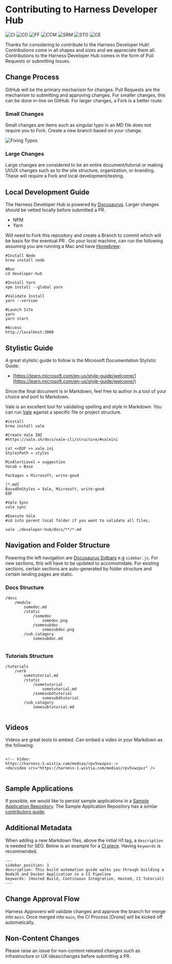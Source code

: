 # Contributing to Harness Developer Hub

![CI](static/img/icon_ci.svg)
![CD](static/img/icon_cd.svg)
![FF](static/img/icon_ff.svg)
![CCM](static/img/icon_ccm.svg)
![SRM](static/img/icon_srm.svg)
![STO](static/img/icon_sto.svg)
![CE](static/img/icon_ce.svg)

Thanks for considering to contribute to the Harness Developer Hub! Contributions come in all shapes and sizes and we appreciate them all. Contributions to the Harness Developer Hub comes in the form of Pull Requests or submitting Issues. 

## Change Process
GitHub will be the primary mechanism for changes. Pull Requests are the mechanism to submitting and approving changes. For smaller changes, this can be done in-line on GitHub. For larger changes, a Fork is a better route. 

### Small Changes
Small changes are items such as singular typo in an MD file does not require you to Fork. Create a new branch based on your change. 

![Fixing Typos](static/img/contributors_simple_branch.png)

### Large Changes
Large changes are considered to be an entire document/tutorial or making UI/UX changes such as to the site structure, organization, or branding. These will require a Fork and local development/testing.  

## Local Development Guide
The Harness Developer Hub is powered by [Docusaurus](https://docusaurus.io/). Larger changes should be vetted locally before submitted a PR.  

* NPM
* Yarn

Will need to Fork this repository and create a Branch to commit which will be basis for the eventual PR . On your local machine, can run the following assuming you are running a Mac and have [Homebrew](https://brew.sh/): 

```
#Install Node
brew install node

#Run 
cd developer-hub

#Install Yarn
npm install --global yarn

#Validate Install
yarn --version

#Launch Site
yarn
yarn start

#Access
http://localhost:3000

```

## Stylistic Guide
A great stylistic guide to follow is the Microsoft Documentation Stylistic Guide:

* [https://learn.microsoft.com/en-us/style-guide/welcome/](https://learn.microsoft.com/en-us/style-guide/welcome/)

Since the final document is in Markdown, feel free to author in a tool of your choice and port to Markdown. 

Vale is an excellent tool for validating spelling and style in Markdown. You can run [Vale](https://vale.sh/) aganist a specific file or project structure. 

```
#install
brew install vale

#Create Vale INI
#https://vale.sh/docs/vale-cli/structure/#valeini

cat <<EOF >>.vale.ini
StylesPath = styles

MinAlertLevel = suggestion
Vocab = Base

Packages = Microsoft, write-good

[*.md]
BasedOnStyles = Vale, Microsoft, write-good
EOF

#Vale Sync
vale sync

#Execute Vale
#cd into parent local folder if you want to validate all files.  

vale ./developer-hub/docs/**/*.md
```

## Navigation and Folder Structure
Powering the left navigation are [Docusaurus Sidbars](https://docusaurus.io/docs/sidebar) e.g `sidebar.js`. For new sections, this will have to be updated to accomomidate. For existing sections, certain sections are auto-generated by folder structure and certain landing pages are static. 

### Docs Structure
```
/docs
	/module
		somedoc.md
		/static
			/somedoc
				somedoc.png
			/somesubdoc
				somesubdoc.png
		/sub_catagory
			somesubdoc.md
			
```	 
### Tutorials Structure
```
/tutorials
	/verb
		sometutorial.md
		/static
			/sometutorial
				sometutorial.md
			/somesubdtutorial
				somesubdtutorial
		/sub_catagory
			somesubtutorial.md
			
```	 

## Videos	
Videos are great tools to embed. Can embed a video in your Markdown as the following:

```

<!-- Video:
https://harness-1.wistia.com/medias/rpv5vwzpxz-->
<docvideo src="https://harness-1.wistia.com/medias/rpv5vwzpxz" />


```

## Sample Applications
If possible, we would like to persist sample applications in a [Sample Application
Repository](https://github.com/harness-apps/developer-hub-apps). The Sample Application Repository has a similar [contributors guide](https://github.com/harness-apps/developer-hub-apps/blob/main/CONTRIBUTING.md). 

## Additional Metadata
When adding a new Markdown files, above the initial H1 tag, a `description` is needed for SEO. Below is an example for a [CI piece](https://github.com/harness/developer-hub/blob/main/tutorials/build-code/ci-node-docker-quickstart.md). Having `keywords` is recommended. 

```
---
sidebar_position: 1
description: This build automation guide walks you through building a NodeJS and Docker Application in a CI Pipeline
keywords: [Hosted Build, Continuous Integration, Hosted, CI Tutorial]
---

``` 	

## Change Approval Flow
Harness Approvers will validate changes and approve the branch for merge into `main`. Once merged into `main`, the CI Process [Drone] will be kicked off automatically. 

## Non-Content Changes
Please raise an issue for non-content releated changes such as infrastructure or UX ideas/changes before submitting a PR. 
